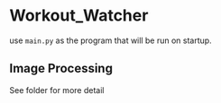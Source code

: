 # Workout_Watcher
use `main.py` as the program that will be run on startup.

## Image Processing
See folder for more detail
